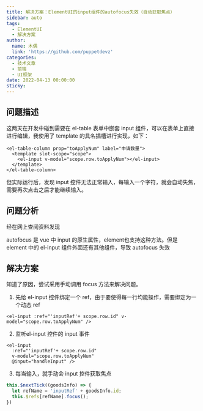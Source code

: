 ```yaml
---
title: 解决方案：ElementUI的input组件的autofocus失效（自动获取焦点）
sidebar: auto
tags:
  - ElementUI
  - 解决方案
author:
  name: 木偶
  link: 'https://github.com/puppetdevz'
categories:
  - 技术文章
  - 前端
  - UI框架
date: 2022-04-13 00:00:00
sticky:
---
```



<!-- more -->


## 问题描述

这两天在开发中碰到需要在 el-table 表单中嵌套 input 组件，可以在表单上直接进行编辑，我使用了 template 的具名插槽进行实现，如下：

```vue
<el-table-column prop="toApplyNum" label="申请数量">
  <template slot-scope="scope">
    <el-input v-model="scope.row.toApplyNum"></el-input>
  </template>
</el-table-column>
```

但实际运行后，发现 input 控件无法正常输入，每输入一个字符，就会自动失焦，需要再次点击之后才能继续输入。

## 问题分析

经在网上查阅资料发现

autofocus 是 vue 中 input 的原生属性，element也支持这种方法。但是 element 中的 el-input 组件外面还有其他组件，导致 autofocus 失效

## 解决方案

知道了原因，尝试采用手动调用 focus 方法来解决问题。

1. 先给 el-input 控件绑定一个 ref，由于要使得每一行均能操作，需要绑定为一个动态 ref

```vue
<el-input :ref="'inputRef'+ scope.row.id" v-model="scope.row.toApplyNum" />
```

2. 监听el-input 控件的 input 事件

```vue
<el-input 
  :ref="'inputRef'+ scope.row.id" 
  v-model="scope.row.toApplyNum"
  @input="handleInput" />
```

3. 每当输入，就手动会 input 控件获取焦点

```js
this.$nextTick((goodsInfo) => {
  let refName = 'inputRef' + goodsInfo.id;
  this.$refs[refName].focus();
})
```